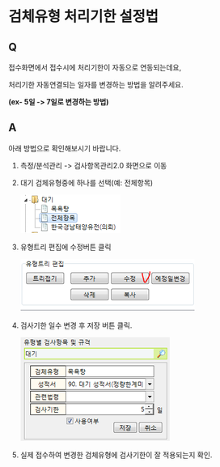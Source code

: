 # 검체유형 처리기한 설정법

## Q

접수화면에서 접수시에 처리기한이 자동으로 연동되는데요,

처리기한 자동연결되는 일자를 변경하는 방법을 알려주세요.

**\(ex- 5일 -&gt; 7일로 변경하는 방법\)**

## A

아래 방법으로 확인해보시기 바랍니다.

1. 측정/분석관리 -&gt; 검사항목관리2.0 화면으로 이동  
2. 대기 검체유형중에 하나를 선택\(예: 전체항목\)  

   ![](../../.gitbook/assets/01%20%2819%29.png)

3. 유형트리 편집에 수정버튼 클릭  

   ![](../../.gitbook/assets/02%20%2823%29.png)

4. 검사기한 일수 변경 후 저장 버튼 클릭.  

   ![](../../.gitbook/assets/03%20%285%29.png)

5. 실제 접수하여 변경한 검체유형에 검사기한이 잘 적용되는지 확인.  

